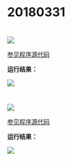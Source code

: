 # 20180331

# 

<img src="http://image.renkaigis.com/keepcoding/2018033101.png">

<a href="https://github.com/renkaigis/KeepCoding/tree/master/2018/03/31" target="_blank">参见程序源代码</a>

**运行结果：**

<img src="http://image.renkaigis.com/keepcoding/2018033102.png">

# 

<img src="http://image.renkaigis.com/keepcoding/2018033103.png">

<a href="https://github.com/renkaigis/KeepCoding/tree/master/2018/03/31" target="_blank">参见程序源代码</a>

**运行结果：**

<img src="http://image.renkaigis.com/keepcoding/2018033104.png">

